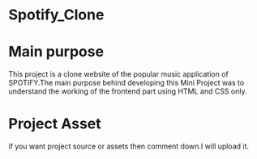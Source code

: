 # Spotify_Clone
# Main purpose
This project is a clone website of the popular music application of SPOTIFY.The main purpose behind developing this Mini Project was to understand the working of the frontend part using HTML and CSS only.
# Project Asset
if you want project source or assets then comment down.I will upload it.
